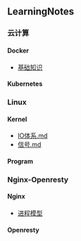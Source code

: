 ## LearningNotes

### 云计算

#### Docker

* [基础知识](https://github.com/wbtlb/LearningNotes/blob/master/content/CloudCompute/Docker/%E5%9F%BA%E7%A1%80%E7%9F%A5%E8%AF%86.md)

#### Kubernetes

### Linux

#### Kernel

* [IO体系.md](https://github.com/wbtlb/LearningNotes/blob/master/content/Linux/Kernel/IO%E4%BD%93%E7%B3%BB.md)
* [信号.md](https://github.com/wbtlb/LearningNotes/blob/master/content/Linux/Kernel/%E4%BF%A1%E5%8F%B7.md)

#### Program

### Nginx-Openresty

#### Nginx
* [进程模型](https://github.com/wbtlb/LearningNotes/blob/master/content/Nginx-Openresty/Nginx/%E8%BF%9B%E7%A8%8B%E6%A8%A1%E5%9E%8B.md)

#### Openresty
